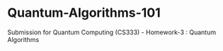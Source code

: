 # Quantum-Algorithms-101
Submission for Quantum Computing (CS333) - Homework-3 : Quantum Algorithms
